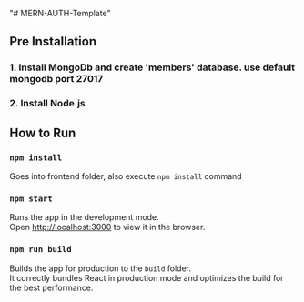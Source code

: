 "# MERN-AUTH-Template" 

## Pre Installation
### 1. Install MongoDb and create 'members' database. use default mongodb port 27017

### 2. Install Node.js


## How to Run

### `npm install`

Goes into frontend folder, also execute `npm install` command

### `npm start`

Runs the app in the development mode.\
Open [http://localhost:3000](http://localhost:3000) to view it in the browser.


### `npm run build`

Builds the app for production to the `build` folder.\
It correctly bundles React in production mode and optimizes the build for the best performance.
